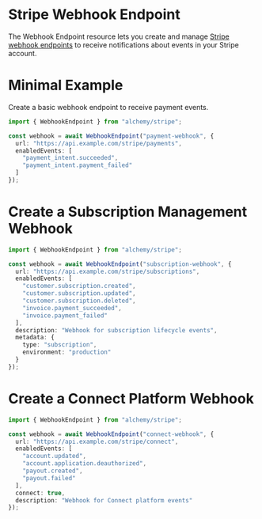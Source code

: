 # Stripe Webhook Endpoint

The Webhook Endpoint resource lets you create and manage [Stripe webhook endpoints](https://stripe.com/docs/webhooks) to receive notifications about events in your Stripe account.

# Minimal Example

Create a basic webhook endpoint to receive payment events.

```ts
import { WebhookEndpoint } from "alchemy/stripe";

const webhook = await WebhookEndpoint("payment-webhook", {
  url: "https://api.example.com/stripe/payments",
  enabledEvents: [
    "payment_intent.succeeded",
    "payment_intent.payment_failed"
  ]
});
```

# Create a Subscription Management Webhook

```ts
import { WebhookEndpoint } from "alchemy/stripe";

const webhook = await WebhookEndpoint("subscription-webhook", {
  url: "https://api.example.com/stripe/subscriptions", 
  enabledEvents: [
    "customer.subscription.created",
    "customer.subscription.updated",
    "customer.subscription.deleted",
    "invoice.payment_succeeded",
    "invoice.payment_failed"
  ],
  description: "Webhook for subscription lifecycle events",
  metadata: {
    type: "subscription",
    environment: "production"
  }
});
```

# Create a Connect Platform Webhook

```ts
import { WebhookEndpoint } from "alchemy/stripe";

const webhook = await WebhookEndpoint("connect-webhook", {
  url: "https://api.example.com/stripe/connect",
  enabledEvents: [
    "account.updated",
    "account.application.deauthorized", 
    "payout.created",
    "payout.failed"
  ],
  connect: true,
  description: "Webhook for Connect platform events"
});
```